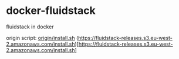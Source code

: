 # docker-fluidstack
fluidstack in docker

origin script: [origin/install.sh](origin/install.sh) (https://fluidstack-releases.s3.eu-west-2.amazonaws.com/install.sh)[https://fluidstack-releases.s3.eu-west-2.amazonaws.com/install.sh]

